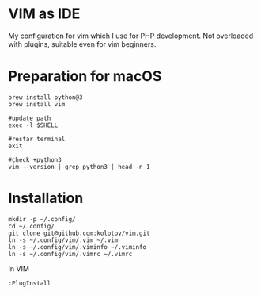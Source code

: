 # VIM as IDE

My configuration for vim which I use for PHP development.
Not overloaded with plugins, suitable even for vim beginners.

# Preparation for macOS

```
brew install python@3
brew install vim

#update path
exec -l $SHELL

#restar terminal
exit

#check +python3
vim --version | grep python3 | head -n 1
 ```
# Installation
```
mkdir -p ~/.config/
cd ~/.config/
git clone git@github.com:kolotov/vim.git
ln -s ~/.config/vim/.vim ~/.vim
ln -s ~/.config/vim/.viminfo ~/.viminfo
ln -s ~/.config/vim/.vimrc ~/.vimrc
```
In VIM
```
:PlugInstall
```
